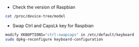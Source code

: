  - Check the version of Raspbian
```bash
cat /proc/device-tree/model
```

 - Swap Ctrl and CapsLk key for Raspbian
```bash
modify XKBOPTIONS="ctrl:swapcaps" in /etc/default/keyboard
sudo dpkg-reconfigure keyboard-configuration
```